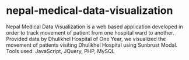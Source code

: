 # nepal-medical-data-visualization
Nepal Medical Data Visualization is a web based application developed in order to track movement of patient from one hospital ward to another. Provided data by Dhulikhel Hospital of One Year, we visualized  the movement of patients visiting Dhulikhel Hospital  using Sunbrust Modal.  Tools used: JavaScript, JQuery, PHP, MySQL
